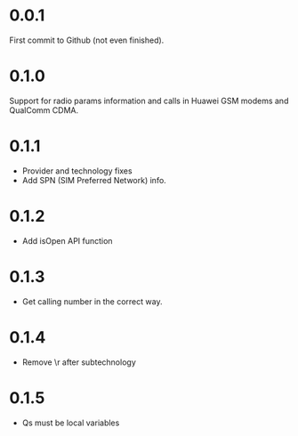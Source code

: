 # 0.0.1
First commit to Github (not even finished).

# 0.1.0
Support for radio params information and calls in Huawei GSM modems and QualComm CDMA.

# 0.1.1
- Provider and technology fixes
- Add SPN (SIM Preferred Network) info.

# 0.1.2
- Add isOpen API function

# 0.1.3
- Get calling number in the correct way.

# 0.1.4
- Remove \r after subtechnology

# 0.1.5
- Qs must be local variables
